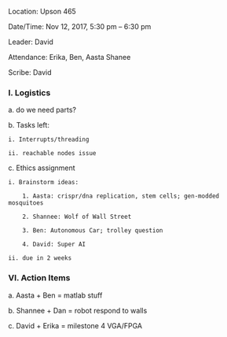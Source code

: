 ﻿Location: Upson 465

Date/Time: Nov 12, 2017, 5:30 pm – 6:30 pm

Leader: David

Attendance: Erika, Ben, Aasta Shanee

Scribe: David

### I. Logistics

  a. do we need parts?
  
  b. Tasks left:
  
	i. Interrupts/threading
	
	ii. reachable nodes issue
	
  c. Ethics assignment
  
	i. Brainstorm ideas:
	
		1. Aasta: crispr/dna replication, stem cells; gen-modded mosquitoes
		
		2. Shannee: Wolf of Wall Street
		
		3. Ben: Autonomous Car; trolley question
		
		4. David: Super AI
		
	ii. due in 2 weeks
 


### VI. Action Items

  a. Aasta + Ben = matlab stuff
  
  b. Shannee + Dan = robot respond to walls
  
  c. David + Erika = milestone 4 VGA/FPGA 
  

